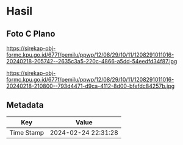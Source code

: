 # Hasil

## Foto C Plano

https://sirekap-obj-formc.kpu.go.id/677f/pemilu/ppwp/12/08/29/10/11/1208291011016-20240218-205742--2635c3a5-220c-4866-a5dd-54eedfd34f87.jpg

https://sirekap-obj-formc.kpu.go.id/677f/pemilu/ppwp/12/08/29/10/11/1208291011016-20240218-210800--793d4471-d9ca-4112-8d00-bfefdc84257b.jpg


## Metadata

| Key        | Value               |
| ---------- | ------------------- |
| Time Stamp | 2024-02-24 22:31:28 |



